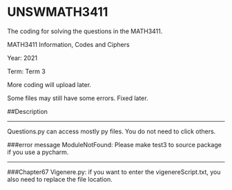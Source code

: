 # UNSWMATH3411
The coding for solving the questions in the MATH3411.

MATH3411 Information, Codes and Ciphers

Year: 2021

Term: Term 3

More coding will upload later.

Some files may still have some errors. Fixed later.

##Description
******************************

Questions.py can access mostly py files. You do not need to click others.

###error message
ModuleNotFound: Please make test3 to source package if you use a pycharm.


***
###Chapter67
Vigenere.py: if you want to enter the vigenereScript.txt, you also need to 
replace the file location.

